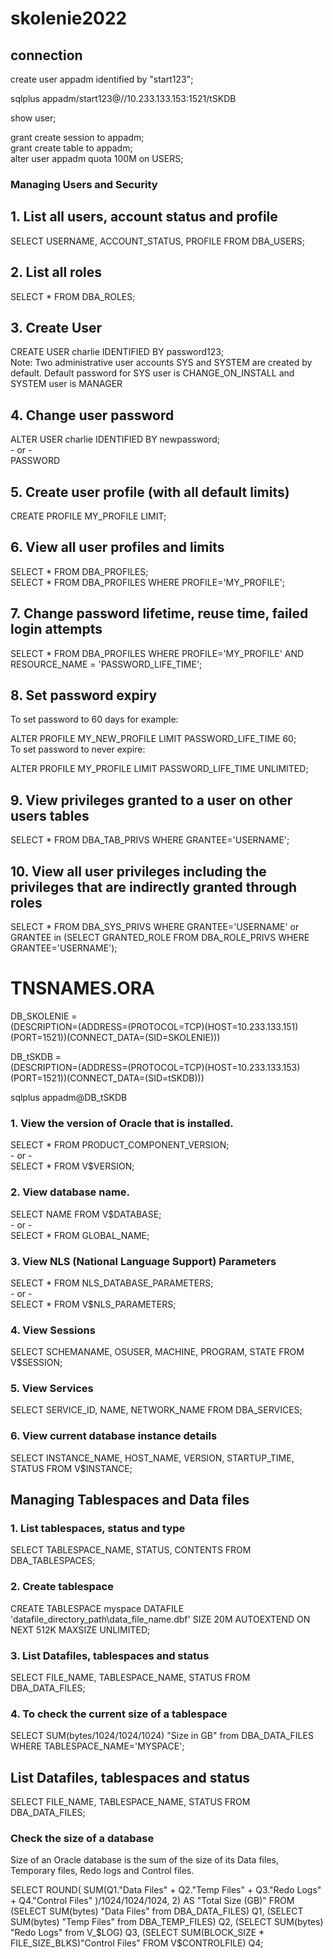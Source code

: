 # skolenie2022

## connection

create user appadm identified by "start123"; <br />

sqlplus appadm/start123@//10.233.133.153:1521/tSKDB <br />

show user; <br />

grant create session to appadm; <br />
grant create table to appadm; <br />
alter user appadm quota 100M on USERS;


### Managing Users and Security
## 1. List all users, account status and profile
   SELECT USERNAME, ACCOUNT_STATUS, PROFILE FROM DBA_USERS; <br />
   
## 2. List all roles
   SELECT * FROM DBA_ROLES; <br />
   
## 3. Create User
   CREATE USER charlie IDENTIFIED BY password123; <br />
   Note: Two administrative user accounts SYS and SYSTEM are created by default. Default password for SYS user is CHANGE_ON_INSTALL and SYSTEM user is MANAGER <br />
   
## 4. Change user password
   ALTER USER charlie IDENTIFIED BY newpassword; <br />
    - or - <br />
   PASSWORD <br />
   
## 5. Create user profile (with all default limits)
   CREATE PROFILE MY_PROFILE LIMIT; <br />
   
## 6. View all user profiles and limits
   SELECT * FROM DBA_PROFILES; <br />
   SELECT * FROM DBA_PROFILES WHERE PROFILE='MY_PROFILE'; <br />
   
## 7. Change password lifetime, reuse time, failed login attempts
   SELECT * FROM DBA_PROFILES WHERE PROFILE='MY_PROFILE' AND RESOURCE_NAME = 'PASSWORD_LIFE_TIME'; <br />
   
## 8. Set password expiry
To set password to 60 days for example: <br />

   ALTER PROFILE MY_NEW_PROFILE LIMIT PASSWORD_LIFE_TIME 60; <br />
To set password to never expire: <br />

   ALTER PROFILE MY_PROFILE LIMIT PASSWORD_LIFE_TIME UNLIMITED; <br />
## 9. View privileges granted to a user on other users tables
   SELECT * FROM DBA_TAB_PRIVS WHERE GRANTEE='USERNAME'; <br />
   
## 10. View all user privileges including the privileges that are indirectly granted through roles
   SELECT * FROM DBA_SYS_PRIVS WHERE GRANTEE='USERNAME' or GRANTEE in (SELECT GRANTED_ROLE FROM DBA_ROLE_PRIVS WHERE GRANTEE='USERNAME'); <br />

# TNSNAMES.ORA   
DB_SKOLENIE =  <br />
(DESCRIPTION=(ADDRESS=(PROTOCOL=TCP)(HOST=10.233.133.151)(PORT=1521))(CONNECT_DATA=(SID=SKOLENIE))) <br />

DB_tSKDB = <br />
(DESCRIPTION=(ADDRESS=(PROTOCOL=TCP)(HOST=10.233.133.153)(PORT=1521))(CONNECT_DATA=(SID=tSKDB))) <br />

sqlplus appadm@DB_tSKDB <br />


### 1. View the version of Oracle that is installed.
   SELECT * FROM PRODUCT_COMPONENT_VERSION; <br />
    - or - <br />
   SELECT * FROM V$VERSION; <br />
   
### 2. View database name.
   SELECT NAME FROM V$DATABASE; <br />
    - or - <br />
   SELECT * FROM GLOBAL_NAME; <br />
### 3. View NLS (National Language Support) Parameters
   SELECT * FROM NLS_DATABASE_PARAMETERS; <br />
    - or - <br />
   SELECT * FROM V$NLS_PARAMETERS; <br />
   
### 4. View Sessions
   SELECT SCHEMANAME, OSUSER, MACHINE, PROGRAM, STATE FROM V$SESSION; <br />
   
### 5. View Services
   SELECT SERVICE_ID, NAME, NETWORK_NAME FROM DBA_SERVICES; <br />
   
### 6. View current database instance details
   SELECT INSTANCE_NAME, HOST_NAME, VERSION, STARTUP_TIME, STATUS FROM V$INSTANCE; <br />

## Managing Tablespaces and Data files
### 1. List tablespaces, status and type
   SELECT TABLESPACE_NAME, STATUS, CONTENTS FROM DBA_TABLESPACES; <br />
   
### 2. Create tablespace
   CREATE TABLESPACE myspace 
       DATAFILE 'datafile_directory_path\data_file_name.dbf' 
       SIZE 20M 
       AUTOEXTEND ON
       NEXT 512K
    MAXSIZE UNLIMITED;
    
### 3. List Datafiles, tablespaces and status
   SELECT FILE_NAME, TABLESPACE_NAME, STATUS FROM DBA_DATA_FILES;
   
### 4. To check the current size of a tablespace
   SELECT SUM(bytes/1024/1024/1024) "Size in GB" from DBA_DATA_FILES WHERE TABLESPACE_NAME='MYSPACE';

## List Datafiles, tablespaces and status
   SELECT FILE_NAME, TABLESPACE_NAME, STATUS FROM DBA_DATA_FILES;

### Check the size of a database
Size of an Oracle database is the sum of the size of its Data files, Temporary files, Redo logs and Control files.

   SELECT ROUND(
       SUM(Q1."Data Files" + 
           Q2."Temp Files" + 
           Q3."Redo Logs" + 
           Q4."Control Files"
           )/1024/1024/1024,  2) 
       AS "Total Size (GB)"
   FROM
    (SELECT SUM(bytes) "Data Files" from DBA_DATA_FILES) Q1,
    (SELECT SUM(bytes) "Temp Files" from DBA_TEMP_FILES) Q2,
    (SELECT SUM(bytes) "Redo Logs" from V_$LOG) Q3,
    (SELECT SUM(BLOCK_SIZE * FILE_SIZE_BLKS)"Control Files" FROM V$CONTROLFILE) Q4;


